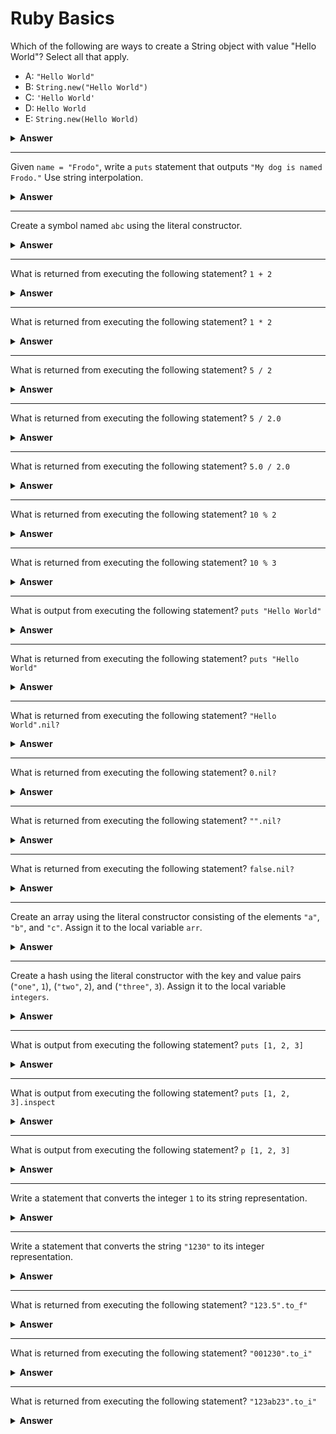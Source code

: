 # Ruby Basics

Which of the following are ways to create a String object with value "Hello World"? Select all that apply.
- A: `"Hello World"`
- B: `String.new("Hello World")`
- C: `'Hello World'`
- D: `Hello World`
- E: `String.new(Hello World)`

<details><summary><b>Answer</b></summary>
<p>

`NameError (undefined local variable or method 'a' for main:Object)`

</p>
</details>

---

Given `name = "Frodo"`, write a `puts` statement that outputs `"My dog is named Frodo."` Use string interpolation.

<details><summary><b>Answer</b></summary>
<p>

`puts "My dog is named #{name}.`

</p>
</details>

---

Create a symbol named `abc` using the literal constructor.

<details><summary><b>Answer</b></summary>
<p>

`:abc`

</p>
</details>

---

What is returned from executing the following statement? `1 + 2`

<details><summary><b>Answer</b></summary>
<p>

`3`

</p>
</details>

---

What is returned from executing the following statement? `1 * 2`

<details><summary><b>Answer</b></summary>
<p>

`2`

</p>
</details>

---

What is returned from executing the following statement? `5 / 2`

<details><summary><b>Answer</b></summary>
<p>

`2`

</p>
</details>

---

What is returned from executing the following statement? `5 / 2.0`

<details><summary><b>Answer</b></summary>
<p>

`2.5`

</p>
</details>

---

What is returned from executing the following statement? `5.0 / 2.0`

<details><summary><b>Answer</b></summary>
<p>

`2.5`

</p>
</details>

---

What is returned from executing the following statement? `10 % 2`

<details><summary><b>Answer</b></summary>
<p>

`2.5`

</p>
</details>

---

What is returned from executing the following statement? `10 % 3`

<details><summary><b>Answer</b></summary>
<p>

`1`

</p>
</details>

---

What is output from executing the following statement? `puts "Hello World"`

<details><summary><b>Answer</b></summary>
<p>

`"Hello World"`

</p>
</details>

---

What is returned from executing the following statement? `puts "Hello World"`

<details><summary><b>Answer</b></summary>
<p>

`nil`

</p>
</details>

---

What is returned from executing the following statement? `"Hello World".nil?`

<details><summary><b>Answer</b></summary>
<p>

`false`

</p>
</details>

---

What is returned from executing the following statement? `0.nil?`

<details><summary><b>Answer</b></summary>
<p>

`false`

</p>
</details>

---

What is returned from executing the following statement? `"".nil?`

<details><summary><b>Answer</b></summary>
<p>

`false`

</p>
</details>

---

What is returned from executing the following statement? `false.nil?`

<details><summary><b>Answer</b></summary>
<p>

`false`

</p>
</details>

---

Create an array using the literal constructor consisting of the elements `"a"`, `"b"`, and `"c"`. Assign it to the local variable `arr`.

<details><summary><b>Answer</b></summary>
<p>

`arr = ["a", "b", "c"]`

</p>
</details>

---

Create a hash using the literal constructor with the key and value pairs (`"one"`, `1`), (`"two"`, `2`), and (`"three"`, `3`). Assign it to the local variable `integers`.

<details><summary><b>Answer</b></summary>
<p>

`integers = {"one" => 1, "two" => 2, "three" => 3}`

</p>
</details>

---

What is output from executing the following statement? `puts [1, 2, 3]`

<details><summary><b>Answer</b></summary>
<p>

```
1
2
3
```

</p>
</details>

---

What is output from executing the following statement? `puts [1, 2, 3].inspect`

<details><summary><b>Answer</b></summary>
<p>

`[1, 2, 3]`

</p>
</details>

---

What is output from executing the following statement? `p [1, 2, 3]`

<details><summary><b>Answer</b></summary>
<p>

`[1, 2, 3]`

</p>
</details>

---

Write a statement that converts the integer `1` to its string representation.

<details><summary><b>Answer</b></summary>
<p>

`1.to_s`

</p>
</details>

---

Write a statement that converts the string `"1230"` to its integer representation. 

<details><summary><b>Answer</b></summary>
<p>

`"1230".to_i`

</p>
</details>

---

What is returned from executing the following statement? `"123.5".to_f"`

<details><summary><b>Answer</b></summary>
<p>

`123.5`

</p>
</details>

---

What is returned from executing the following statement? `"001230".to_i"`

<details><summary><b>Answer</b></summary>
<p>

`1230`

</p>
</details>

---

What is returned from executing the following statement? `"123ab23".to_i"`

<details><summary><b>Answer</b></summary>
<p>

`123`

</p>
</details>
